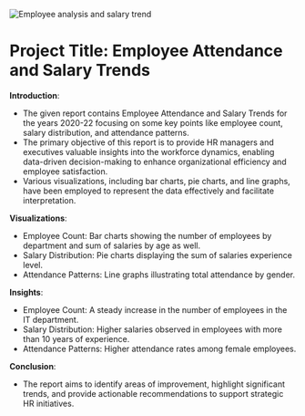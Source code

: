 
![Employee analysis and salary trend](https://github.com/user-attachments/assets/753fe82a-f57e-4fb9-a71b-6995d46ecfc6)

# Project Title: Employee Attendance and Salary Trends

**Introduction**: 

 * The given report contains Employee Attendance and Salary Trends for the years 2020-22 focusing on some key points like employee count, salary distribution, and attendance 
   patterns.
 * The primary objective of this report is to provide HR managers and executives valuable insights into the workforce dynamics, enabling data-driven decision-making to 
   enhance organizational efficiency and employee satisfaction.
 * Various visualizations, including bar charts, pie charts, and line graphs, have been employed to represent the data effectively and facilitate interpretation.


**Visualizations**:

 * Employee Count: Bar charts showing the number of employees by department and sum of salaries by age as well.
 * Salary Distribution: Pie charts displaying the sum of salaries experience level.
 * Attendance Patterns: Line graphs illustrating total attendance by gender.

**Insights**:

 * Employee Count: A steady increase in the number of employees in the IT department.
 * Salary Distribution: Higher salaries observed in employees with more than 10 years of experience.
 * Attendance Patterns:  Higher attendance rates among female employees.

**Conclusion**:
 * The report aims to identify areas of improvement, highlight significant trends, and provide actionable recommendations to support strategic HR initiatives.

